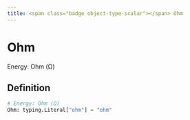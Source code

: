 ```yaml
---
title: <span class="badge object-type-scalar"></span> Ohm
---
```

# <span class="badge object-type-scalar"></span> Ohm

Energy: Ohm (Ω)

## Definition

```python
# Energy: Ohm (Ω)
Ohm: typing.Literal["ohm"] = "ohm"
```
